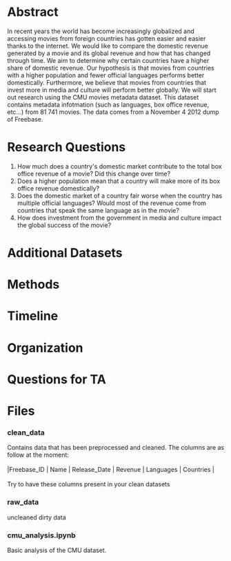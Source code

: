 
# Abstract

In recent years the world has become increasingly globalized and accessing movies from foreign countries has gotten easier and easier thanks to the internet. We would like to compare the domestic revenue generated by a movie and its global revenue and how that has changed through time. We aim to determine why certain countries have a higher share of domestic revenue. Our hypothesis is that movies from countries with a higher population and fewer official languages performs better domestically. Furthermore, we believe that movies from countries that invest more in media and culture will perform better globally. We will start out research using the CMU movies metadata dataset. This dataset contains metadata infotmation (such as languages, box office revenue, etc...) from 81 741 movies. The data comes from a November 4 2012 dump of Freebase.   

# Research Questions

1. How much does a country's domestic market contribute to the total box office revenue of a movie? Did this change over time?
2. Does a higher population mean that a country will make more of its box office revenue domestically?
3. Does the domestic market of a country fair worse when the country has multiple official languages? Would most of the revenue come from countries that speak the same language as in the movie?
4. How does investment from the government in media and culture impact the global success of the movie?

# Additional Datasets

# Methods

# Timeline

# Organization

# Questions for TA

# Files
### clean_data
Contains data that has been preprocessed and cleaned. The columns are as follow at the moment: \
\
|Freebase_ID |	Name | Release_Date |	Revenue |	Languages |	Countries | \
\
Try to have these columns present in your clean datasets

### raw_data
uncleaned dirty data

### cmu_analysis.ipynb
Basic analysis of the CMU dataset.
